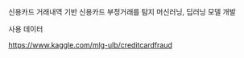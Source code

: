 
신용카드 거래내역 기반 신용카드 부정거래를 탐지 머신러닝, 딥러닝 모델 개발

사용 데이터

https://www.kaggle.com/mlg-ulb/creditcardfraud



